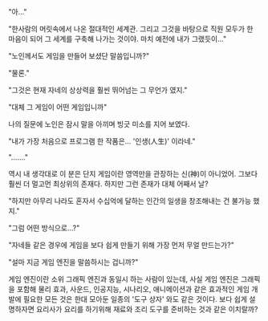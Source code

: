 "아..." 

"한사람의 머릿속에서 나온 절대적인 세계관. 그리고 그것을 바탕으로 직원 모두가 한 마음이 되어 그 세계를 구축해 나가는 것이야. 마치 예전에 내가 그랬듯이..." 

"노인께서도 게임을 만들어 보셨단 말씀입니까?" 

"물론." 

"그것은 현재 자네의 상상력을 훨씬 뛰어넘는 그 무언가 였지." 

"대체 그 게임이 어떤 게임입니까" 

나의 질문에 노인은 잠시 말을 아끼며 빙긋 미소를 지어 보였다. 

"내가 가장 처음으로 프로그램 한 작품은... '인생(人生)' 이라네." 

"......." 

역시 내 생각대로 이 분은 단지 게임이란 영역만을 관장하는 신(神)이 아니었어. 
그보다 훨씬 더 멀고먼 최상위의 존재다. 하지만 그런 존재가 대체 어째서 날? 

"하지만 아무리 나라도 혼자서 수십억에 달하는 인간의 일생을 창조해내는 건 불가능 했지." 

"그럼 어떤 방식으로...?" 

"자네들 같은 경우에 게임을 보다 쉽게 만들기 위해 가장 먼저 무얼 만드는가?" 

"설마 지금 게임 엔진을 말씀하시는 겁니까?" 

게임 엔진이란 소위 그래픽 엔진과 동일시 하는 사람이 있는데, 사실 게임 엔진은 그래픽을 포함해 물리 효과, 사운드, 인공지능, 시나리오, 애니메이션과 같은 효과적인 게임 개발에 필요한 모든 것은 한대 모아둔 일종의 '도구 상자' 와도 같은 것이다. 
보다 쉽게 설명하자면 요리사가 요리를 하기위해 재료와 조리 도구를 준비하는 것과 같은 이치랄까? 